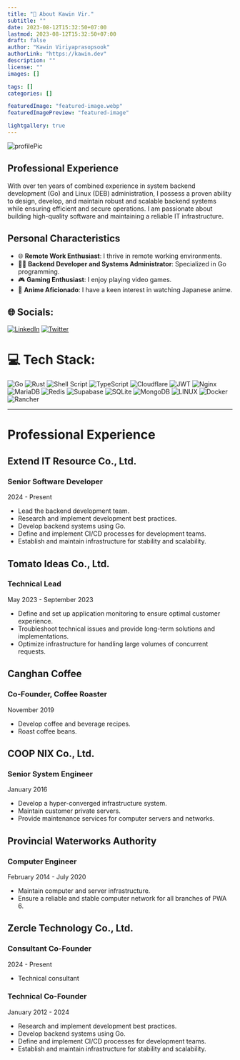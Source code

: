 ```yaml
---
title: "💫 About Kawin Vir."
subtitle: ""
date: 2023-08-12T15:32:50+07:00
lastmod: 2023-08-12T15:32:50+07:00
draft: false
author: "Kawin Viriyaprasopsook"
authorLink: "https://kawin.dev"
description: ""
license: ""
images: []

tags: []
categories: []

featuredImage: "featured-image.webp"
featuredImagePreview: "featured-image"

lightgallery: true
---
```


![profilePic](https://avatars.githubusercontent.com/u/1217739)
<!-- {{< figure height="260" width="260" src="https://avatars.githubusercontent.com/u/1217739">}} -->

## Professional Experience

With over ten years of combined experience in system backend development (Go) and Linux (DEB) administration, I possess a proven ability to design, develop, and maintain robust and scalable backend systems while ensuring efficient and secure operations. I am passionate about building high-quality software and maintaining a reliable IT infrastructure.

## Personal Characteristics

- 🌐 **Remote Work Enthusiast**: I thrive in remote working environments.
- 🧑‍💻 **Backend Developer and Systems Administrator**: Specialized in Go programming.
- 🎮 **Gaming Enthusiast**: I enjoy playing video games.
- 🏡 **Anime Aficionado**: I have a keen interest in watching Japanese anime.

<!--more-->

## 🌐 Socials:
[![LinkedIn](https://img.shields.io/badge/LinkedIn-%230077B5.svg?logo=linkedin&logoColor=white)](https://linkedin.com/in/kawin-vir) [![Twitter](https://img.shields.io/badge/Twitter-%231DA1F2.svg?logo=Twitter&logoColor=white)](https://twitter.com/bouroo) 

# 💻 Tech Stack:
![Go](https://img.shields.io/badge/go-%2300ADD8.svg?style=for-the-badge&logo=go&logoColor=white) ![Rust](https://img.shields.io/badge/rust-%23000000.svg?style=for-the-badge&logo=rust&logoColor=white) ![Shell Script](https://img.shields.io/badge/shell_script-%23121011.svg?style=for-the-badge&logo=gnu-bash&logoColor=white) ![TypeScript](https://img.shields.io/badge/typescript-%23007ACC.svg?style=for-the-badge&logo=typescript&logoColor=white) ![Cloudflare](https://img.shields.io/badge/Cloudflare-F38020?style=for-the-badge&logo=Cloudflare&logoColor=white) ![JWT](https://img.shields.io/badge/JWT-black?style=for-the-badge&logo=JSON%20web%20tokens) ![Nginx](https://img.shields.io/badge/nginx-%23009639.svg?style=for-the-badge&logo=nginx&logoColor=white) ![MariaDB](https://img.shields.io/badge/MariaDB-003545?style=for-the-badge&logo=mariadb&logoColor=white) ![Redis](https://img.shields.io/badge/redis-%23DD0031.svg?style=for-the-badge&logo=redis&logoColor=white) 	![Supabase](https://img.shields.io/badge/Supabase-3ECF8E?style=for-the-badge&logo=supabase&logoColor=white) ![SQLite](https://img.shields.io/badge/sqlite-%2307405e.svg?style=for-the-badge&logo=sqlite&logoColor=white) ![MongoDB](https://img.shields.io/badge/MongoDB-%234ea94b.svg?style=for-the-badge&logo=mongodb&logoColor=white) ![LINUX](https://img.shields.io/badge/Linux-FCC624?style=for-the-badge&logo=linux&logoColor=black) ![Docker](https://img.shields.io/badge/docker-%230db7ed.svg?style=for-the-badge&logo=docker&logoColor=white) ![Rancher](https://img.shields.io/badge/rancher-%230075A8.svg?style=for-the-badge&logo=rancher&logoColor=white)

---
# Professional Experience

## Extend IT Resource Co., Ltd.
### Senior Software Developer
2024 - Present
- Lead the backend development team.
- Research and implement development best practices.
- Develop backend systems using Go.
- Define and implement CI/CD processes for development teams.
- Establish and maintain infrastructure for stability and scalability.

## Tomato Ideas Co., Ltd.
### Technical Lead
May 2023 - September 2023
- Define and set up application monitoring to ensure optimal customer experience.
- Troubleshoot technical issues and provide long-term solutions and implementations.
- Optimize infrastructure for handling large volumes of concurrent requests.

## Canghan Coffee
### Co-Founder, Coffee Roaster
November 2019
- Develop coffee and beverage recipes.
- Roast coffee beans.

## COOP NIX Co., Ltd.
### Senior System Engineer
January 2016
- Develop a hyper-converged infrastructure system.
- Maintain customer private servers.
- Provide maintenance services for computer servers and networks.

## Provincial Waterworks Authority
### Computer Engineer
February 2014 - July 2020
- Maintain computer and server infrastructure.
- Ensure a reliable and stable computer network for all branches of PWA 6.

## Zercle Technology Co., Ltd.
### Consultant Co-Founder
2024 - Present
- Technical consultant
### Technical Co-Founder
January 2012 - 2024
- Research and implement development best practices.
- Develop backend systems using Go.
- Define and implement CI/CD processes for development teams.
- Establish and maintain infrastructure for stability and scalability.